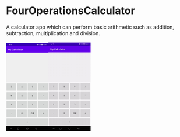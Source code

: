 # FourOperationsCalculator
A calculator app which can perform basic arithmetic such as addition, subtraction, multiplication and division.
<br><br> 
<img src="assets/img.jpg?raw=true" width=23%><img src="assets/appGif.gif?raw=true" width=23% >
